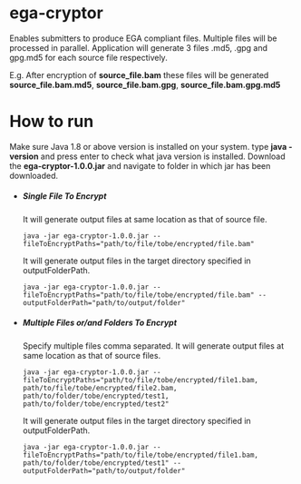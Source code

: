 # ega-cryptor
Enables submitters to produce EGA compliant files. Multiple files will be processed in parallel.
Application will generate 3 files .md5, .gpg and gpg.md5 for each source file respectively.

E.g. After encryption of **source_file.bam** these files will be generated **source_file.bam.md5**, **source_file.bam.gpg**, **source_file.bam.gpg.md5** 

# How to run
Make sure Java 1.8 or above version is installed on your system. type **java -version** and press enter to
check what java version is installed. Download the **ega-cryptor-1.0.0.jar** and navigate to folder in which jar has been downloaded.

- ##### Single File To Encrypt
  It will generate output files at same location as that of source file.
  ```
  java -jar ega-cryptor-1.0.0.jar --fileToEncryptPaths="path/to/file/tobe/encrypted/file.bam"
  ```
  It will generate output files in the target directory specified in outputFolderPath.
  ```
  java -jar ega-cryptor-1.0.0.jar --fileToEncryptPaths="path/to/file/tobe/encrypted/file.bam" --outputFolderPath="path/to/output/folder"
  ```
- ##### Multiple Files or/and Folders To Encrypt
  Specify multiple files comma separated. It will generate output files at same location as that of source files.
  ```
  java -jar ega-cryptor-1.0.0.jar --fileToEncryptPaths="path/to/file/tobe/encrypted/file1.bam, path/to/file/tobe/encrypted/file2.bam, path/to/folder/tobe/encrypted/test1, path/to/folder/tobe/encrypted/test2"
  ```
  It will generate output files in the target directory specified in outputFolderPath.
  ```
  java -jar ega-cryptor-1.0.0.jar --fileToEncryptPaths="path/to/file/tobe/encrypted/file1.bam, path/to/folder/tobe/encrypted/test1" --outputFolderPath="path/to/output/folder"
  ```
